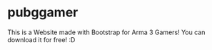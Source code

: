 # pubggamer
This is a Website made with Bootstrap for Arma 3 Gamers!
You can download it for free! :D 
